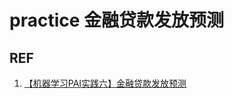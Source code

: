 # practice 金融贷款发放预测










## REF

1. [【机器学习PAI实践六】金融贷款发放预测](https://blog.csdn.net/buptgshengod/article/details/71516359)
